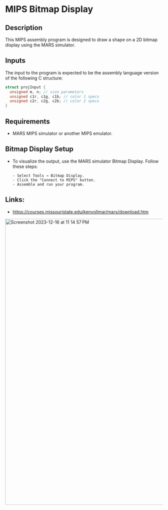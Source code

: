# MIPS Bitmap Display

## Description
This MIPS assembly program is designed to draw a shape on a 2D bitmap display using the MARS simulator. 

## Inputs
The input to the program is expected to be the assembly language version of the following C structure:

```c
struct projInput {
  unsigned m, n; // size parameters
  unsigned c1r, c1g, c1b; // color 1 specs
  unsigned c2r, c2g, c2b; // color 2 specs
}
```
## Requirements
- MARS MIPS simulator or another MIPS emulator.
  
## Bitmap Display Setup
- To visualize the output, use the MARS simulator Bitmap Display. Follow these steps:
  
      - Select Tools → Bitmap Display.
      - Click the "Connect to MIPS" button.
      - Assemble and run your program.

## Links:
- https://courses.missouristate.edu/kenvollmar/mars/download.htm
  
<img width="915" alt="Screenshot 2023-12-16 at 11 14 57 PM" src="https://github.com/alifaiyaz1120/MIPS-Project/assets/119764873/a2f06337-c0f6-490c-9c3c-4e31bec0b8bb">
